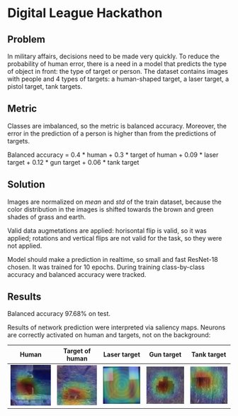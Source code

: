# Digital League Hackathon

## Problem

In military affairs, decisions need to be made very quickly. To reduce the probability of human error, there is a need in a model that predicts the type of object in front: the type of target or person. The dataset contains images with people and 4 types of targets: a human-shaped target, a laser target, a pistol target, tank targets.

## Metric

Classes are imbalanced, so the metric is balanced accuracy. Moreover, the error in the prediction of a person is higher than from the predictions of targets.

Balanced accuracy = 0.4 * human + 0.3 * target of human + 0.09 * laser target + 0.12 * gun target + 0.06 * tank target

## Solution

Images are normalized on *mean* and *std* of the train dataset, because the color distribution in the images is shifted towards the brown and green shades of grass and earth.

Valid data augmetations are applied: horisontal flip is valid, so it was applied; rotations and vertical flips are not valid for the task, so they were not applied.

Model should make a prediction in realtime, so small and fast ResNet-18 chosen. It was trained for 10 epochs. During training class-by-class accuracy and balanced accuracy were tracked.

## Results

Balanced accuracy 97.68% on test.

Results of network prediction were interpreted via saliency maps. Neurons are correctly activated on human and targets, not on the background:

Human | Target of human | Laser target | Gun target | Tank target
:---:|:---:|:---:|:---:|:---:
![](images/human.png) | ![](images/target_human.png) | ![](images/target_laser.png) | ![](images/target_gun.png) | ![](images/target_tank.png)
 
